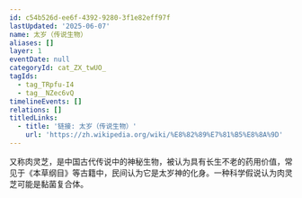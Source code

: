 ```yaml
---
id: c54b526d-ee6f-4392-9280-3f1e82eff97f
lastUpdated: '2025-06-07'
name: 太岁（传说生物）
aliases: []
layer: 1
eventDate: null
categoryId: cat_ZX_twUO_
tagIds:
  - tag_TRpfu-I4
  - tag__NZec6vQ
timelineEvents: []
relations: []
titledLinks:
  - title: '链接: 太岁（传说生物）'
    url: 'https://zh.wikipedia.org/wiki/%E8%82%89%E7%81%B5%E8%8A%9D'
---
```

又称肉灵芝，是中国古代传说中的神秘生物，被认为具有长生不老的药用价值，常见于《本草纲目》等古籍中，民间认为它是太岁神的化身。一种科学假说认为肉灵芝可能是黏菌复合体。
